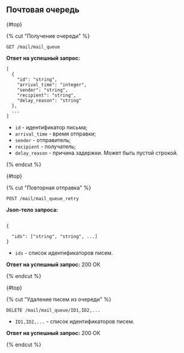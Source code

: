 ## Почтовая очередь

{#top}

{% cut "Получение очереди" %}

`GET /mail/mail_queue`

**Ответ на успешный запрос:**

```json5
[
  {
    "id": "string",
    "arrival_time": "integer",
    "sender": "string",
    "recipient": "string",
    "delay_reason": "string"
  },
  ...
]
```

* `id` - идентификатор письма;
* `arrival_time` - время отправки;
* `sender` - отправитель;
* `recipient` - получатель;
* `delay_reason` - причина задержки. Может быть пустой строкой.

{% endcut %}

{#top}

{% cut "Повторная отправка" %}

`POST /mail/mail_queue_retry`

**Json-тело запроса:**

```json5

{

  "ids": ["string", "string", ...]
}

```

- `ids` - список идентификаторов писем.

**Ответ на успешный запрос:** 200 ОК

{% endcut %}

{#top}

{% cut "Удаление писем из очереди" %}

`DELETE /mail/mail_queue/ID1,ID2,...`

* `ID1,ID2,...` - список идентификаторов писем.

**Ответ на успешный запрос:** 200 ОК

{% endcut %}

